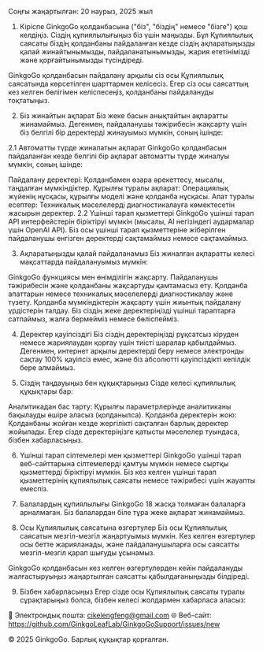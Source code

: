 Соңғы жаңартылған: 20 наурыз, 2025 жыл

1. Кіріспе
GinkgoGo қолданбасына ("біз", "біздің" немесе "бізге") қош келдіңіз. Сіздің құпиялылығыңыз біз үшін маңызды. Бұл Құпиялылық саясаты біздің қолданбаны пайдаланған кезде сіздің ақпаратыңызды қалай жинайтынымызды, пайдаланатынымызды, жария ететінімізді және қорғайтынымызды түсіндіреді.

GinkgoGo қолданбасын пайдалану арқылы сіз осы Құпиялылық саясатында көрсетілген шарттармен келісесіз. Егер сіз осы саясаттың кез келген бөлігімен келіспесеңіз, қолданбаны пайдалануды тоқтатыңыз.

2. Біз жинайтын ақпарат
Біз жеке басын анықтайтын ақпаратты жинамаймыз. Дегенмен, пайдаланушы тәжірибесін жақсарту үшін біз белгілі бір деректерді жинауымыз мүмкін, соның ішінде:

2.1 Автоматты түрде жиналатын ақпарат
GinkgoGo қолданбасын пайдаланған кезде белгілі бір ақпарат автоматты түрде жиналуы мүмкін, соның ішінде:

Пайдалану деректері: Қолданбамен өзара әрекеттесу, мысалы, таңдалған мүмкіндіктер.
Құрылғы туралы ақпарат: Операциялық жүйенің нұсқасы, құрылғы моделі және қолданба нұсқасы.
Апат туралы есептер: Техникалық мәселелерді диагностикалауға көмектесетін жасырын деректер.
2.2 Үшінші тарап қызметтері
GinkgoGo үшінші тарап API интерфейстерін біріктіруі мүмкін (мысалы, AI негізіндегі аудармалар үшін OpenAI API). Біз осы үшінші тарап қызметтеріне жіберілген пайдаланушы енгізген деректерді сақтамаймыз немесе сақтамаймыз.

3. Ақпаратыңызды қалай пайдаланамыз
Біз жиналған ақпаратты келесі мақсаттарда пайдалануымыз мүмкін:

GinkgoGo функциясы мен өнімділігін жақсарту.
Пайдаланушы тәжірибесін және қолданбаны жақсартуды қамтамасыз ету.
Қолданба апаттарын немесе техникалық мәселелерді диагностикалау және түзету.
Қолданба мүмкіндіктерін жақсарту үшін жиынтық пайдалану үрдістерін талдау.
Біз сіздің жеке деректеріңізді үшінші тараптарға сатпаймыз, жалға бермейміз немесе бөліспейміз.

4. Деректер қауіпсіздігі
Біз сіздің деректеріңізді рұқсатсыз кіруден немесе жариялаудан қорғау үшін тиісті шаралар қабылдаймыз. Дегенмен, интернет арқылы деректерді беру немесе электронды сақтау 100% қауіпсіз емес, және біз абсолютті қауіпсіздікті кепілдік бере алмаймыз.

5. Сіздің таңдауыңыз бен құқықтарыңыз
Сізде келесі құпиялылық құқықтары бар:

Аналитикадан бас тарту: Құрылғы параметрлерінде аналитиканы бақылауды өшіре аласыз (қолданылса).
Қолданба деректерін жою: Қолданбаны жойған кезде жергілікті сақталған барлық деректер жойылады.
Егер сізде деректеріңізге қатысты мәселелер туындаса, бізбен хабарласыңыз.

6. Үшінші тарап сілтемелері мен қызметтері
GinkgoGo үшінші тарап веб-сайттарына сілтемелерді қамтуы мүмкін немесе сыртқы қызметтерді біріктіруі мүмкін. Біз кез келген үшінші тарап қызметтерінің құпиялылық саясаты немесе тәжірибесі үшін жауапты емеспіз.

7. Балалардың құпиялылығы
GinkgoGo 18 жасқа толмаған балаларға арналмаған. Біз балалардан біле тұра жеке ақпарат жинамаймыз.

8. Осы Құпиялылық саясатына өзгертулер
Біз осы Құпиялылық саясатын мезгіл-мезгіл жаңартуымыз мүмкін. Кез келген өзгертулер осы бетте жарияланады, және пайдаланушыларға осы саясатты мезгіл-мезгіл қарап шығуды ұсынамыз.

GinkgoGo қолданбасын кез келген өзгертулерден кейін пайдалануды жалғастыруыңыз жаңартылған саясатты қабылдағаныңызды білдіреді.

9. Бізбен хабарласыңыз
Егер сізде осы Құпиялылық саясаты туралы сұрақтарыңыз болса, бізбен келесі жолдармен хабарласа аласыз:

📧 Электрондық пошта: cikelengfeng@gmail.com
🌐 Веб-сайт: https://github.com/GinkgoLeafLab/GinkgoGoSupport/issues/new

© 2025 GinkgoGo. Барлық құқықтар қорғалған.